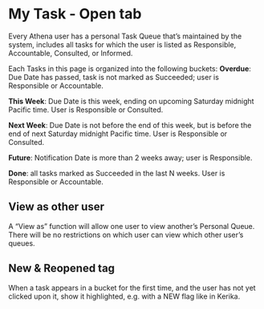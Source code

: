 # My Task - Open tab

Every Athena user has a personal Task Queue that’s maintained by the system, includes all tasks for which the user is listed as Responsible, Accountable, Consulted, or Informed.

Each Tasks in this page is organized into the following buckets:
**Overdue**: Due Date has passed, task is not marked as Succeeded; user is Responsible or Accountable.

**This Week**: Due Date is this week, ending on upcoming Saturday midnight Pacific time. User is Responsible or Consulted.

**Next Week**: Due Date is not before the end of this week, but is before the end of next Saturday midnight Pacific time. User is Responsible or Consulted. 

**Future**: Notification Date is more than 2 weeks away; user is Responsible.

**Done**: all tasks marked as Succeeded in the last N weeks. User is Responsible or Accountable.



## View as other user

A “View as” function will allow one user to view another’s Personal Queue. There will be no restrictions on which user can view which other user’s queues.

## New & Reopened tag

When a task appears in a bucket for the first time, and the user has not yet clicked upon it, show it highlighted, e.g. with a NEW flag like in Kerika.
